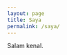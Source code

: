 ```yaml
---
layout: page
title: Saya
permalink: /saya/
---
```


Salam kenal.

[jekyll-organization]: https://github.com/jekyll
